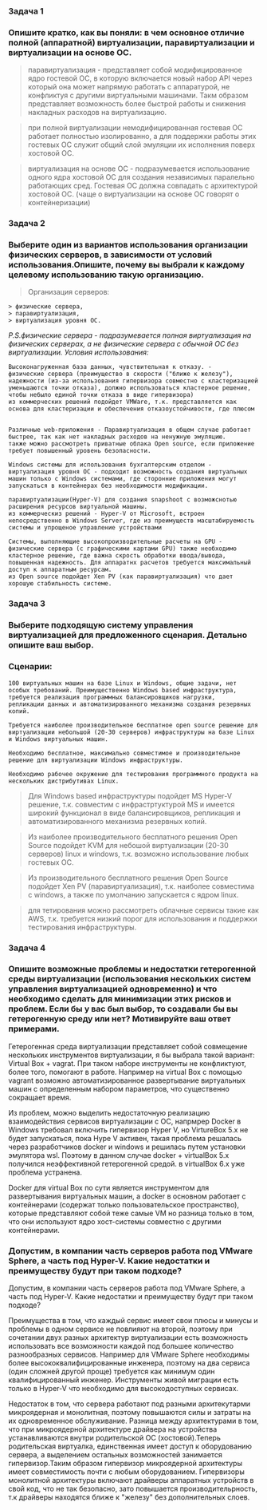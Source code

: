 ### Задача 1

### Опишите кратко, как вы поняли: в чем основное отличие полной (аппаратной) виртуализации, паравиртуализации и виртуализации на основе ОС.

> паравиртуализация - представляет собой модифицированное ядро гостевой ОС, в которую включается новый набор API через который она может напрямую работать с
аппаратурой, не конфликтуя с другими виртуальными машинами. Такм образом представляет возможность более быстрой работы и снижения накладных расходов на виртуализацию.

> при полной виртуализации немодифицированная гостевая ОС работает полностью изолированно, а для поддержки работы этих гостевых ОС служит общий слой эмуляции их исполнения поверх хостовой ОС.

> виртуализация на основе ОС - подразумевается использование одного ядра хостовой ОС для создания независимых паралельно работающих сред. Гостевая ОС должна совпадать с архитектурой хостовой ОС. (чаще о виртуализации на основе ОС говорят о контейнеризации)


### Задача 2

### Выберите один из вариантов использования организации физических серверов, в зависимости от условий использования.Опишите, почему вы выбрали к каждому целевому использованию такую организацию.

> Организация серверов:

    > физические сервера,
    > паравиртуализация,
    > виртуализация уровня ОС.
	
*P.S.физические сервера - подразумевается полная виртуализация на физических серверах, а не физические сервера с обычной ОС без виртуализации.
Условия использования:*

    Высоконагруженная база данных, чувствительная к отказу. - 
	физические сервера (преимущество в скорости ("ближе к железу"), надежности (из-за использования гипервизора совместно с кластеризацией уменьшаются точки отказа), должно использоваться кластерное решение, чтобы небыло единой точки отказа в виде гипервизора)
    из коммерческих решений подойдет VMWare, т.к. представляется как основа для кластеризации и обеспечения отказоустойчивости, где плюсом 
   
	
    Различные web-приложения - Паравиртуализация в общем случае работает быстрее, так как нет накладных расходов на ненужную эмуляцию.
    также можно рассмотреть приватные облака Open source, если приложение требует повышенный уровень безопасности. 
	
    Windows системы для использования бухгалтерским отделом - 
    виртуализация уровня ОС - подходит возможность создания виртуальных машин только с Windows системами, где сторонние приложения могут запускаться в контейнерах без необходимости модификации. 

	паравиртуализации(Hyper-V) для создания snapshoot c возможснотью расширения ресурсов виртуальной машины. 
	из коммерческиз решений - Hyper-V от Microsoft, встроен непосредственно в Windows Server, где из преимуществ масштабируемость системы и упрощеное управление устройствами
		
    Системы, выполняющие высокопроизводительные расчеты на GPU - 
    физические сервера (с графическими картами GPU) также необходимо кластерное решение, где важна скрость обработки ввода/вывода, повышенная надежность. Для аппаратнх расчетов требуется максимальный доступ к аппаратным ресурсам.
    из Open source подойдет Xen PV (как паравиртуализация) что дает хорошую стабильность системе.

### Задача 3

### Выберите подходящую систему управления виртуализацией для предложенного сценария. Детально опишите ваш выбор.

### Сценарии:

    100 виртуальных машин на базе Linux и Windows, общие задачи, нет особых требований. Преимущественно Windows based инфраструктура, требуется реализация программных балансировщиков нагрузки, 
    репликации данных и автоматизированного механизма создания резервных копий.
    
    Требуется наиболее производительное бесплатное open source решение для виртуализации небольшой (20-30 серверов) инфраструктуры на базе Linux и Windows виртуальных машин.
    
    Необходимо бесплатное, максимально совместимое и производительное решение для виртуализации Windows инфраструктуры.
    
    Необходимо рабочее окружение для тестирования программного продукта на нескольких дистрибутивах Linux.
	
> Для Windows based инфраструктуры подойдет MS Hyper-V решение, т.к. совместим с инфрастртуктурой MS и имеется широкий функционал в виде балансировщиков, репликация и автоматизированного механизма резервных копий. 

> Из наиболее производительного бесплатного решения Open Source подойдет KVM для небошой виртуализации (20-30 серверов) linux и windows, т.к. возможно использование любых гостевых ОС.

> Из производительного бесплатного решения Open Source подойдет Xen PV (паравиртуализация), т.к. наиболее совместима с windows, а также  по умолчанию запускается с ядром linux.

> для тетирования можно рассмотреть облачные сервисы такие как AWS, т.к. требуется низкий порог для использования и поддержки тестирования инфраструктуры.

### Задача 4

### Опишите возможные проблемы и недостатки гетерогенной среды виртуализации (использования нескольких систем управления виртуализацией одновременно) и что необходимо сделать для минимизации этих рисков и проблем. Если бы у вас был выбор, то создавали бы вы гетерогенную среду или нет? Мотивируйте ваш ответ примерами.

Гетерогенная среда виртуализации представляет собой совмещение нескольких инструментов виртуализации, я бы выбрала такой вариант: Virtual Box + vagrat.
При таком наборе инструменты не конфликтуют, более того, помогают в работе. Например на virtual Box с помощью vagrant возможно автоматизированное развертывание виртуальных машин с определенным набором параметров, что существенно сокращает время. 

Из проблем, можно выделить недостаточную реализацию взаимодействия сервисов виртуализации с ОС, напрмрер Docker в Windows требовал включить гипервизор Hyper V, но VirtureBox 5.x не будет запускаться, пока Hype V активен, такая проблема решалась через разработчиков docker и windows и решилась путем установки эмулятора wsl. Поэтому в данном  случае docker + virtualBox 5.x получился неэффективной гетерогенной средой. в virtualBox 6.x уже проблема устранена.

Docker для virtual Box по сути является инструментом для развертывания виртуальных машин, а docker в основном работает с контейнерами (содержат только пользовательское пространство), которые представляют собой теже самые VM но разница только в том, что они используют ядро хост-системы совместно с другими контейнерами.


### Допустим, в компании часть серверов работа под VMware Sphere, а часть под Hyper-V. Какие недостатки и преимуществу будут при таком подходе?

Допустим, в компании часть серверов работа под VMware Sphere, а часть под Hyper-V. 
Какие недостатки и преимуществу будут при таком подходе?

Преимущества в том, что каждый сервис имеет свои плюсы и минусы и проблемы в одном сервисе не повлияют 
на второй, поэтому при сочетании двух разных архитектур виртуализации есть возможность использовать все
возможности каждой под большее количество разнообразных сервисов.
Например для VMware Sphere необходимы более высококвалифицированные инженера, поэтому на два 
сервиса (один сложней другой проще) требуется как минимум один квалифицированный инженер. 
Инструменты живой миграции есть только в Hyper-V что необходимо для высокодоступных сервисах.

Недостаток в том, что сервера работают под разными архитекутарми микроядерная и монолитная, поэтому
повышаются силы и затраты на их одновременное обслуживание. 
Разница между архитектурами в том, что при микроядерной архитектуре драйвера на устройства устанавливаются внутри 
родительской ОС (хостовой).Теперь родительская виртуалка, единственная имеет доступ к оборудованию 
сервера, а выделением остальных возможностей занимается гипервизор.Таким образом гипервизор 
микроядерной архитектуры имеет совместимость почти с любым оборудованием.
Гипервизоры монолитной архитектуры включают драйверы аппаратных устройств в свой код, что не так 
безопасно, зато повышается производительрность, т.к драйверы находятся ближе к "железу" без 
дополнительных слоев.
